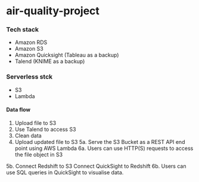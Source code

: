 # air-quality-project

### Tech stack

-	Amazon RDS
-	Amazon S3
-	Amazon Quicksight (Tableau as a backup)
-	Talend (KNIME as a backup)


### Serverless stck

- S3
- Lambda

#### Data flow
1. Upload file to S3
2. Use Talend to access S3
3. Clean data
4. Upload updated file to S3
5a. Serve the S3 Bucket as a REST API end point using AWS Lambda
6a. Users can use HTTP(S) requests to access the file object in S3


5b. Connect Redshift to S3
    Connect QuickSight to Redshift
6b. Users can use SQL queries in QuickSight to visualise data. 

